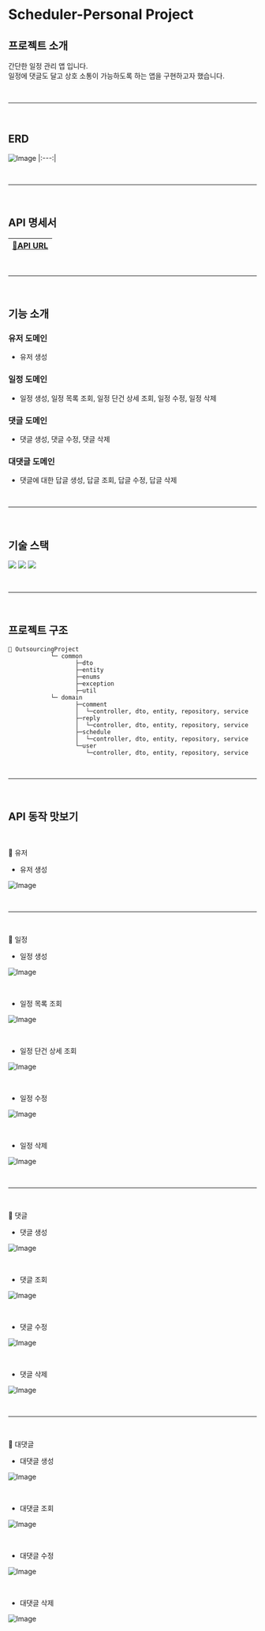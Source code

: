 # Scheduler-Personal Project
## 프로젝트 소개
간단한 일정 관리 앱 입니다.<br>
일정에 댓글도 달고 상호 소통이 가능하도록 하는 앱을 구현하고자 했습니다.

<br>

-----

<br>

## ERD
![Image](https://github.com/user-attachments/assets/ba6b90a0-e93f-44a1-be81-eb5040466a42)
|:---:|

<br>

-----

<br>

## API 명세서
|[🔗API URL](https://www.notion.so/teamsparta/API-ERD-1e62dc3ef51481bf920bcf6fd64be831)
|:---:|

<br>

-----

<br>

## 기능 소개

### 유저 도메인
- 유저 생성<br>

### 일정 도메인
- 일정 생성, 일정 목록 조회, 일정 단건 상세 조회, 일정 수정, 일정 삭제<br>

### 댓글 도메인
- 댓글 생성, 댓글 수정, 댓글 삭제<br>

### 대댓글 도메인
- 댓글에 대한 답글 생성, 답글 조회, 답글 수정, 답글 삭제<br>

<br>

-----

<br>

## 기술 스택
<img src="https://img.shields.io/badge/java-007396?style=for-the-badge&logo=OpenJDK&logoColor=white"> <img src="https://img.shields.io/badge/springboot-6DB33F?style=for-the-badge&logo=springboot&logoColor=white"> <img src="https://img.shields.io/badge/MySQL-4479A1?style=for-the-badge&logo=MySQL&logoColor=white"> 

<br>

-----

<br>

## 프로젝트 구조
```bas      
📁 OutsourcingProject
            └─ common
                   ├─dto
                   ├─entity
                   ├─enums
                   ├─exception
                   ├─util
            └─ domain
                   ├─comment
                   │  └─controller, dto, entity, repository, service
                   ├─reply
                   │  └─controller, dto, entity, repository, service
                   ├─schedule
                   │  └─controller, dto, entity, repository, service
                   └─user
                      └─controller, dto, entity, repository, service
```

<br>

-----

<br>

## API 동작 맛보기

<br>

📍 유저

* 유저 생성

![Image](https://github.com/user-attachments/assets/6739f2e7-2878-4562-b4cb-979721f180b4)

<br>

-----

<br>

📍 일정

* 일정 생성

![Image](https://github.com/user-attachments/assets/8205fbb7-5fb4-4afc-ab93-403cc4445391)

<br>

* 일정 목록 조회

![Image](https://github.com/user-attachments/assets/a79017db-a9f5-49aa-8e53-34368716ed48)

<br>

* 일정 단건 상세 조회

![Image](https://github.com/user-attachments/assets/5c2015f5-02d9-475a-ae71-d587e242c52b)

<br>

* 일정 수정

![Image](https://github.com/user-attachments/assets/31c5ff9b-b6f3-4a5c-9cb4-69770df4ecff)

<br>

* 일정 삭제

![Image](https://github.com/user-attachments/assets/3ca31938-4f81-4904-b5ae-fca1e6490c02)

<br>

-----

<br>

📍 댓글

* 댓글 생성

![Image](https://github.com/user-attachments/assets/70a14c6e-648e-4191-bd92-6d850850a60c)

<br>

* 댓글 조회

![Image](https://github.com/user-attachments/assets/5fd7a9f8-7624-4c51-9096-202a1c8ba617)

<br>

* 댓글 수정

![Image](https://github.com/user-attachments/assets/d3be5cbb-82c6-4aa5-a843-726beea50885)

<br>

* 댓글 삭제

![Image](https://github.com/user-attachments/assets/c4ecfa71-f663-45ab-8d05-7430ee7c8987)

<br>

-----

<br>

📍 대댓글

* 대댓글 생성

![Image](https://github.com/user-attachments/assets/85821e3f-0fe7-49bf-8247-29cf112f8581)

<br>

* 대댓글 조회

![Image](https://github.com/user-attachments/assets/ef92a264-f370-4da4-bd13-65440b1d49b2)

<br>

* 대댓글 수정

![Image](https://github.com/user-attachments/assets/f8b739cf-145b-4195-80b2-97a26728447f)

<br>

* 대댓글 삭제

![Image](https://github.com/user-attachments/assets/5cb7fb91-aad5-4a8a-ba86-36f80e478022)

<br>
<br>
